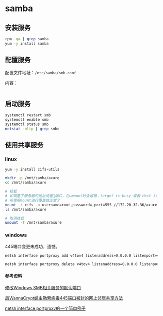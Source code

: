 # samba

## 安装服务

```sh
rpm -qa | grep samba
yum -y install samba
```

## 配置服务

配置文件地址：`/etc/samba/smb.conf`

内容：

```config

```

## 启动服务

```sh
systemctl restart smb
systemctl enable smb
systemctl status smb
netstat -nltp | grep smbd
```

## 使用共享服务

### linux

```sh
yum -y install cifs-utils

mkdir -p /mnt/samba/axure
cd /mnt/samba/axure

# 挂载
# 如调整了服务器的地址或者端口，在umount时会报错：target is busy 或者 Host is down
# 可使用mount进行覆盖就正常了
mount -t cifs -o username=root,password=,port=555 //172.20.32.36/axure /mnt/samba/axure 
ls /mnt/samba/axure 

# 取消挂载
umount -f /mnt/samba/axure
```

### windows

445端口变更未成功，遗憾。

```bash
netsh interface portproxy add v4tov4 listenaddress=0.0.0.0 listenport=445 connectaddress=172.20.32.36 connectport=1314

netsh interface portproxy delete v4tov4 listenaddress=0.0.0.0 listenport=445
```

#### 参考资料

[修改Windows SMB相关服务的默认端口](http://www.360doc.com/content/19/0109/17/61724986_807731212.shtml)

[后WannaCrypt蠕虫勒索病毒445端口被封的网上邻居共享方法](https://dog.xmu.edu.cn/2017/05/19/windows-network-neighborhood.html)

[netsh interface portproxy的一个简单例子](https://www.cnblogs.com/hnsongbiao/p/9125067.html)

